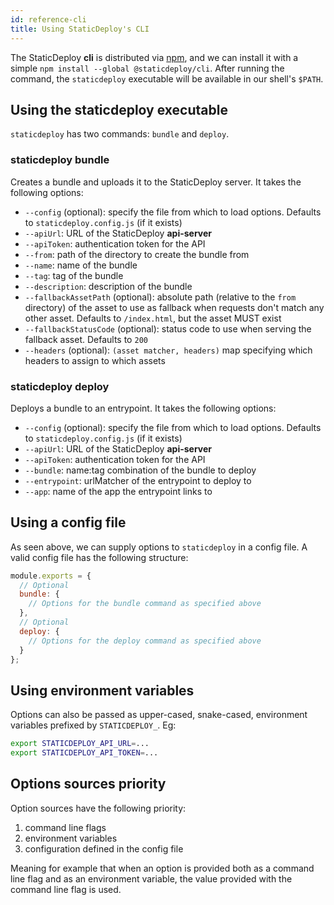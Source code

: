 ```yaml
---
id: reference-cli
title: Using StaticDeploy's CLI
---
```


The StaticDeploy **cli** is distributed via [npm](https://npmjs.com), and we can
install it with a simple `npm install --global @staticdeploy/cli`. After running
the command, the `staticdeploy` executable will be available in our shell's
`$PATH`.

## Using the staticdeploy executable

`staticdeploy` has two commands: `bundle` and `deploy`.

### staticdeploy bundle

Creates a bundle and uploads it to the StaticDeploy server. It takes the
following options:

- `--config` (optional): specify the file from which to load options. Defaults
  to `staticdeploy.config.js` (if it exists)
- `--apiUrl`: URL of the StaticDeploy **api-server**
- `--apiToken`: authentication token for the API
- `--from`: path of the directory to create the bundle from
- `--name`: name of the bundle
- `--tag`: tag of the bundle
- `--description`: description of the bundle
- `--fallbackAssetPath` (optional): absolute path (relative to the `from`
  directory) of the asset to use as fallback when requests don't match any other
  asset. Defaults to `/index.html`, but the asset MUST exist
- `--fallbackStatusCode` (optional): status code to use when serving the
  fallback asset. Defaults to `200`
- `--headers` (optional): `(asset matcher, headers)` map specifying which
  headers to assign to which assets

### staticdeploy deploy

Deploys a bundle to an entrypoint. It takes the following options:

- `--config` (optional): specify the file from which to load options. Defaults
  to `staticdeploy.config.js` (if it exists)
- `--apiUrl`: URL of the StaticDeploy **api-server**
- `--apiToken`: authentication token for the API
- `--bundle`: name:tag combination of the bundle to deploy
- `--entrypoint`: urlMatcher of the entrypoint to deploy to
- `--app`: name of the app the entrypoint links to

## Using a config file

As seen above, we can supply options to `staticdeploy` in a config file. A valid
config file has the following structure:

```js
module.exports = {
  // Optional
  bundle: {
    // Options for the bundle command as specified above
  },
  // Optional
  deploy: {
    // Options for the deploy command as specified above
  }
};
```

## Using environment variables

Options can also be passed as upper-cased, snake-cased, environment variables
prefixed by `STATICDEPLOY_`. Eg:

```sh
export STATICDEPLOY_API_URL=...
export STATICDEPLOY_API_TOKEN=...
```

## Options sources priority

Option sources have the following priority:

1.  command line flags
2.  environment variables
3.  configuration defined in the config file

Meaning for example that when an option is provided both as a command line flag
and as an environment variable, the value provided with the command line flag is
used.
